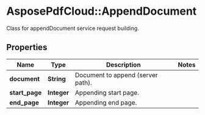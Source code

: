 # AsposePdfCloud::AppendDocument
Class for appendDocument service request building.

## Properties
Name | Type | Description | Notes
------------ | ------------- | ------------- | -------------
**document** | **String** | Document to append (server path). | 
**start_page** | **Integer** | Appending start page. | 
**end_page** | **Integer** | Appending end page. | 


